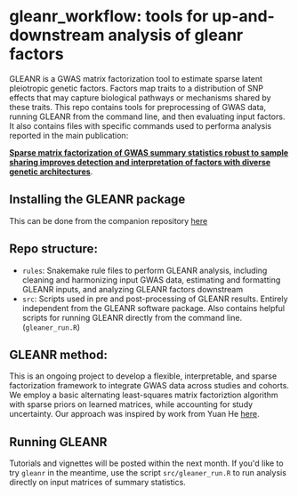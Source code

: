 # gleanr_workflow: tools for up-and-downstream analysis of gleanr factors
GLEANR is a GWAS matrix factorization tool to estimate sparse latent pleiotropic genetic factors. Factors map traits to a distribution of SNP effects that may capture biological pathways or mechanisms shared by these traits.
This repo contains tools for preprocessing of GWAS data, running GLEANR from the command line, and then evaluating input factors.
It also contains files with specific commands used to performa analysis reported in the main publication:

[**Sparse matrix factorization of GWAS summary statistics robust to sample sharing improves detection and interpretation of factors with diverse genetic architectures**](https://www.biorxiv.org/content/10.1101/2024.11.12.623313v1).


## Installing the GLEANR package
This can be done from the companion repository [here](https://github.com/aomdahl/gleanr/tree/main) 

## Repo structure:
 - `rules`: Snakemake rule files to perform GLEANR analysis, including cleaning and harmonizing input GWAS data, estimating and formatting GLEANR inputs, and analyzing GLEANR factors downstream
 - `src`: Scripts used in pre and post-processing of GLEANR results. Entirely independent from the GLEANR software package. Also contains helpful scripts for running GLEANR directly from the command line.(`gleaner_run.R`)
## GLEANR method:
This is an ongoing project to develop a flexible, interpretable, and sparse factorization framework to integrate GWAS data across studies and cohorts. We employ a basic alternating least-squares matrix factoriztion algorithm with sparse priors on learned matrices, while accounting for study uncertainty.
Our approach was inspired by work from Yuan He [here](https://github.com/heyuan7676/ts_eQTLs).

## Running GLEANR
Tutorials and vignettes will be posted within the next month. If you'd like to try `gleanr` in the meantime, use the script `src/gleaner_run.R` to run analysis directly on input matrices of summary statistics.
